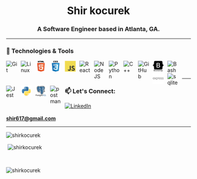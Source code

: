 <h1 align="center">Shir kocurek</h1>
<h3 align="center">A Software Engineer based in Atlanta, GA.</h3>

---
### 🔧 Technologies & Tools

<img align="left" alt="Git" width="30px" style="padding-right:10px;" src="https://cdn.jsdelivr.net/gh/devicons/devicon/icons/git/git-original.svg" />
<img align="left" alt="Linux" width="30px" style="padding-right:10px;" src="https://cdn.jsdelivr.net/gh/devicons/devicon/icons/linux/linux-original.svg" />
<img align="left" alt="HTML" width="30px" style="padding-right:10px;" src="https://raw.githubusercontent.com/devicons/devicon/master/icons/html5/html5-original-wordmark.svg" />
<img align="left" alt="CSS" width="30px" style="padding-right:10px;" src="https://raw.githubusercontent.com/devicons/devicon/master/icons/css3/css3-original-wordmark.svg" />
<img align="left" alt="JavaScript" width="30px" style="padding-right:10px;" src="https://raw.githubusercontent.com/devicons/devicon/master/icons/javascript/javascript-original.svg" />
<img align="left" alt="React" width="30px" style="padding-right:10px;" src="https://cdn.jsdelivr.net/gh/devicons/devicon/icons/react/react-original.svg" />
<img align="left" alt="NodeJS" width="30px" style="padding-right:10px;" src="https://cdn.jsdelivr.net/gh/devicons/devicon/icons/nodejs/nodejs-original.svg" />
<img align="left" alt="Python" width="30px" style="padding-right:10px;" src="https://cdn.jsdelivr.net/gh/devicons/devicon/icons/python/python-plain.svg" />
<img align="left" alt="C++" width="30px" style="padding-right:10px;" src="https://cdn.jsdelivr.net/gh/devicons/devicon/icons/cplusplus/cplusplus-line.svg" />
<img align="left" alt="GitHub" width="30px" style="padding-right:10px;" src="https://cdn.jsdelivr.net/gh/devicons/devicon/icons/github/github-original.svg" />
<img align="left" alt="Bootstrap" width="30px" style="padding-right:10px;" src="https://raw.githubusercontent.com/devicons/devicon/master/icons/bootstrap/bootstrap-plain-wordmark.svg" />
<img align="left" alt="Bash" width="30px" style="padding-right:10px;" src="https://cdn.jsdelivr.net/gh/devicons/devicon/icons/bash/bash-original.svg" />
<img align="left" alt="express" width="30px" style="padding-right:10px;" src="https://raw.githubusercontent.com/devicons/devicon/master/icons/express/express-original-wordmark.svg" />
<img align="left" alt="sqlite" width="30px" style="padding-right:10px;" src="https://www.vectorlogo.zone/logos/sqlite/sqlite-icon.svg" />
<img align="left" alt="Jest" width="30px" style="padding-right:10px;" src="https://www.vectorlogo.zone/logos/jestjsio/jestjsio-icon.svg" />
<img align="left" alt="Python" width="30px" style="padding-right:10px;" src="https://raw.githubusercontent.com/devicons/devicon/master/icons/python/python-original.svg" />
<img align="left" alt="postgres" width="30px" style="padding-right:10px;" src="https://raw.githubusercontent.com/devicons/devicon/master/icons/postgresql/postgresql-original-wordmark.svg" />
<img align="left" alt="postman" width="30px" style="padding-right:10px;" src="https://www.vectorlogo.zone/logos/getpostman/getpostman-icon.svg" />


<br />
<br/>


---
### 📫 Let's Connect:
<a href="https://www.linkedin.com/in/shir-kocurek-637bb51a5">![LinkedIn](https://img.shields.io/badge/linkedin-%230077B5.svg?style=for-the-badge&logo=linkedin&logoColor=white)</a>
<br/>
<br/>
**shir617@gmail.com**

---
<p><img align="left" src="https://github-readme-stats.vercel.app/api/top-langs?username=shirkocurek&show_icons=true&locale=en&layout=compact" alt="shirkocurek" /></p>
<br/>
<p>&nbsp;<img align="center" src="https://github-readme-stats.vercel.app/api?username=shirkocurek&show_icons=true&locale=en" alt="shirkocurek" /></p>
<br/>
<p><img align="center" src="https://github-readme-streak-stats.herokuapp.com/?user=shirkocurek&" alt="shirkocurek" /></p>



<!--
**shirkocurek/shirkocurek** is a ✨ _special_ ✨ repository because its `README.md` (this file) appears on your GitHub profile.

Here are some ideas to get you started:

- 🔭 I’m currently working on ...
- 🌱 I’m currently learning ...
- 👯 I’m looking to collaborate on ...
- 🤔 I’m looking for help with ...
- 💬 Ask me about ...
- 📫 How to reach me: ...
- 😄 Pronouns: ...
- ⚡ Fun fact: ...
-->
